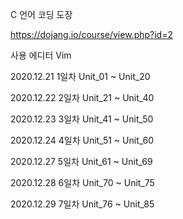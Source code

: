C 언어 코딩 도장

https://dojang.io/course/view.php?id=2

사용 에디터 Vim

2020.12.21 1일차 Unit_01 ~ Unit_20

2020.12.22 2일차 Unit_21 ~ Unit_40

2020.12.23 3일차 Unit_41 ~ Unit_50

2020.12.24 4일차 Unit_51 ~ Unit_60

2020.12.27 5일차 Unit_61 ~ Unit_69

2020.12.28 6일차 Unit_70 ~ Unit_75

2020.12.29 7일차 Unit_76 ~ Unit_85
